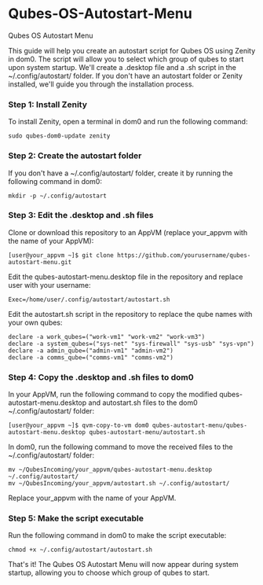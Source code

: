 # Qubes-OS-Autostart-Menu
Qubes OS Autostart Menu

This guide will help you create an autostart script for Qubes OS using Zenity in dom0. The script will allow you to select which group of qubes to start upon system startup. We'll create a .desktop file and a .sh script in the ~/.config/autostart/ folder. If you don't have an autostart folder or Zenity installed, we'll guide you through the installation process.

### Step 1: Install Zenity

To install Zenity, open a terminal in dom0 and run the following command:
 ```
 sudo qubes-dom0-update zenity
 ```
### Step 2: Create the autostart folder

If you don't have a ~/.config/autostart/ folder, create it by running the following command in dom0:
```
mkdir -p ~/.config/autostart
```
### Step 3: Edit the .desktop and .sh files

Clone or download this repository to an AppVM (replace your_appvm with the name of your AppVM):
```
[user@your_appvm ~]$ git clone https://github.com/yourusername/qubes-autostart-menu.git
```
Edit the qubes-autostart-menu.desktop file in the repository and replace user with your username:
```
Exec=/home/user/.config/autostart/autostart.sh
```
Edit the autostart.sh script in the repository to replace the qube names with your own qubes:
```
declare -a work_qubes=("work-vm1" "work-vm2" "work-vm3")
declare -a system_qubes=("sys-net" "sys-firewall" "sys-usb" "sys-vpn")
declare -a admin_qube=("admin-vm1" "admin-vm2")
declare -a comms_qube=("comms-vm1" "comms-vm2")
```
### Step 4: Copy the .desktop and .sh files to dom0

In your AppVM, run the following command to copy the modified qubes-autostart-menu.desktop and autostart.sh files to the dom0 ~/.config/autostart/ folder:
```
[user@your_appvm ~]$ qvm-copy-to-vm dom0 qubes-autostart-menu/qubes-autostart-menu.desktop qubes-autostart-menu/autostart.sh
```
In dom0, run the following command to move the received files to the ~/.config/autostart/ folder:
```
mv ~/QubesIncoming/your_appvm/qubes-autostart-menu.desktop ~/.config/autostart/
mv ~/QubesIncoming/your_appvm/autostart.sh ~/.config/autostart/
```
Replace your_appvm with the name of your AppVM.

### Step 5: Make the script executable

Run the following command in dom0 to make the script executable:
```
chmod +x ~/.config/autostart/autostart.sh
```
That's it! The Qubes OS Autostart Menu will now appear during system startup, allowing you to choose which group of qubes to start.
